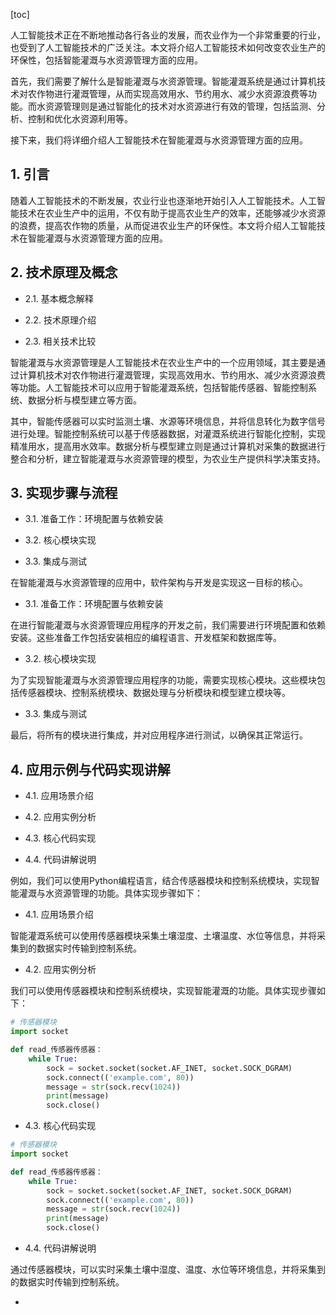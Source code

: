 
[toc]                    
                
                
人工智能技术正在不断地推动各行各业的发展，而农业作为一个非常重要的行业，也受到了人工智能技术的广泛关注。本文将介绍人工智能技术如何改变农业生产的环保性，包括智能灌溉与水资源管理方面的应用。

首先，我们需要了解什么是智能灌溉与水资源管理。智能灌溉系统是通过计算机技术对农作物进行灌溉管理，从而实现高效用水、节约用水、减少水资源浪费等功能。而水资源管理则是通过智能化的技术对水资源进行有效的管理，包括监测、分析、控制和优化水资源利用等。

接下来，我们将详细介绍人工智能技术在智能灌溉与水资源管理方面的应用。

## 1. 引言

随着人工智能技术的不断发展，农业行业也逐渐地开始引入人工智能技术。人工智能技术在农业生产中的运用，不仅有助于提高农业生产的效率，还能够减少水资源的浪费，提高农作物的质量，从而促进农业生产的环保性。本文将介绍人工智能技术在智能灌溉与水资源管理方面的应用。

## 2. 技术原理及概念

- 2.1. 基本概念解释

- 2.2. 技术原理介绍
- 2.3. 相关技术比较

智能灌溉与水资源管理是人工智能技术在农业生产中的一个应用领域，其主要是通过计算机技术对农作物进行灌溉管理，实现高效用水、节约用水、减少水资源浪费等功能。人工智能技术可以应用于智能灌溉系统，包括智能传感器、智能控制系统、数据分析与模型建立等方面。

其中，智能传感器可以实时监测土壤、水源等环境信息，并将信息转化为数字信号进行处理。智能控制系统可以基于传感器数据，对灌溉系统进行智能化控制，实现精准用水，提高用水效率。数据分析与模型建立则是通过计算机对采集的数据进行整合和分析，建立智能灌溉与水资源管理的模型，为农业生产提供科学决策支持。

## 3. 实现步骤与流程

- 3.1. 准备工作：环境配置与依赖安装

- 3.2. 核心模块实现

- 3.3. 集成与测试

在智能灌溉与水资源管理的应用中，软件架构与开发是实现这一目标的核心。

- 3.1. 准备工作：环境配置与依赖安装

在进行智能灌溉与水资源管理应用程序的开发之前，我们需要进行环境配置和依赖安装。这些准备工作包括安装相应的编程语言、开发框架和数据库等。

- 3.2. 核心模块实现

为了实现智能灌溉与水资源管理应用程序的功能，需要实现核心模块。这些模块包括传感器模块、控制系统模块、数据处理与分析模块和模型建立模块等。

- 3.3. 集成与测试

最后，将所有的模块进行集成，并对应用程序进行测试，以确保其正常运行。

## 4. 应用示例与代码实现讲解

- 4.1. 应用场景介绍

- 4.2. 应用实例分析

- 4.3. 核心代码实现

- 4.4. 代码讲解说明

例如，我们可以使用Python编程语言，结合传感器模块和控制系统模块，实现智能灌溉与水资源管理的功能。具体实现步骤如下：

- 4.1. 应用场景介绍

智能灌溉系统可以使用传感器模块采集土壤湿度、土壤温度、水位等信息，并将采集到的数据实时传输到控制系统。

- 4.2. 应用实例分析

我们可以使用传感器模块和控制系统模块，实现智能灌溉的功能。具体实现步骤如下：

```python
# 传感器模块
import socket

def read_传感器传感器：
    while True:
        sock = socket.socket(socket.AF_INET, socket.SOCK_DGRAM)
        sock.connect(('example.com', 80))
        message = str(sock.recv(1024))
        print(message)
        sock.close()
```

- 4.3. 核心代码实现

```python
# 传感器模块
import socket

def read_传感器传感器：
    while True:
        sock = socket.socket(socket.AF_INET, socket.SOCK_DGRAM)
        sock.connect(('example.com', 80))
        message = str(sock.recv(1024))
        print(message)
        sock.close()
```

- 4.4. 代码讲解说明

通过传感器模块，可以实时采集土壤中湿度、温度、水位等环境信息，并将采集到的数据实时传输到控制系统。

-

